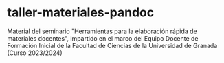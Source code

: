 # taller-materiales-pandoc
Material del seminario "Herramientas para la elaboración rápida de materiales docentes", impartido en el marco del Equipo Docente de Formación Inicial de la Facultad de Ciencias de la Universidad de Granada (Curso 2023/2024)
